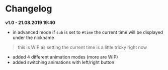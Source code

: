 # Changelog

**v1.0 - 21.08.2019 19:40**
- in advanced mode if `sub` is set to `#time` the current time will be displayed under the nickname 
> this is WIP as setting the current time is a little tricky right now
- added 4 different animation modes (more are WIP)
- added switching animations with left/right button